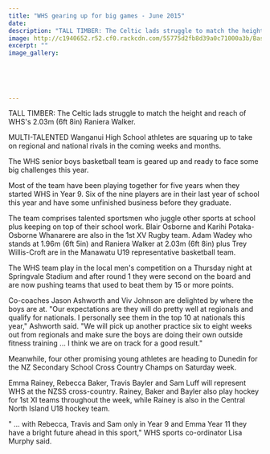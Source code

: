 ```yaml
---
title: "WHS gearing up for big games - June 2015"
date: 
description: "TALL TIMBER: The Celtic lads struggle to match the height and reach of WHS's 2.03m (6ft 8in) Raniera Walker, Wanganui Chronicle article on 10/6/15..."
image: http://c1940652.r52.cf0.rackcdn.com/55775d2fb8d39a0c71000a3b/Basketball-boys-A-team.10.6.15.jpg
excerpt: ""
image_gallery:
    
    
    
    
    
---
```


<p><span>TALL TIMBER: The Celtic lads struggle to match the height and reach of WHS's 2.03m (6ft 8in) Raniera Walker.</span></p>
<p>MULTI-TALENTED Wanganui High School athletes are squaring up to take on regional and national rivals in the coming weeks and months.</p>
<p>The WHS senior boys basketball team is geared up and ready to face some big challenges this year.</p>
<p>Most of the team have been playing together for five years when they started WHS in Year 9. Six of the nine players are in their last year of school this year and have some unfinished business before they graduate.</p>
<p>The team comprises talented sportsmen who juggle other sports at school plus keeping on top of their school work. Blair Osborne and Karihi Potaka-Osborne Whanarere are also in the 1st XV Rugby team. Adam Wadey who stands at 1.96m (6ft 5in) and Raniera Walker at 2.03m (6ft 8in) plus Trey Willis-Croft are in the Manawatu U19 representative basketball team.</p>
<p>The WHS team play in the local men's competition on a Thursday night at Springvale Stadium and after round 1 they were second on the board and are now pushing teams that used to beat them by 15 or more points.</p>
<p>Co-coaches Jason Ashworth and Viv Johnson are delighted by where the boys are at. "Our expectations are they will do pretty well at regionals and qualify for nationals. I personally see them in the top 10 at nationals this year," Ashworth said. "We will pick up another practice six to eight weeks out from regionals and make sure the boys are doing their own outside fitness training ... I think we are on track for a good result."</p>
<p>Meanwhile, four other promising young athletes are heading to Dunedin for the NZ Secondary School Cross Country Champs on Saturday week.</p>
<p>Emma Rainey, Rebecca Baker, Travis Bayler and Sam Luff will represent WHS at the NZSS cross-country. Rainey, Baker and Bayler also play hockey for 1st XI teams throughout the week, while Rainey is also in the Central North Island U18 hockey team.</p>
<p>" ... with Rebecca, Travis and Sam only in Year 9 and Emma Year 11 they have a bright future ahead in this sport," WHS sports co-ordinator Lisa Murphy said.</p>

